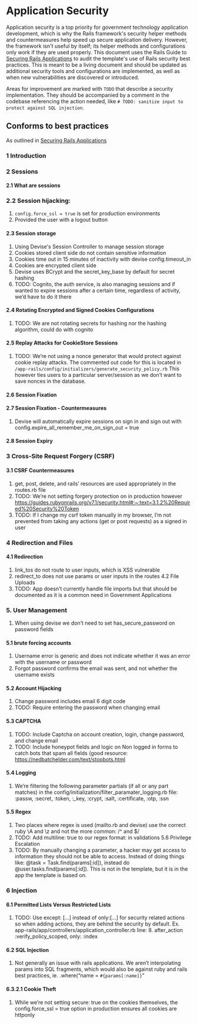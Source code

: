 # Application Security

Application security is a top priority for government technology application development, which is why the Rails framework's security helper methods and countermeasures help speed up secure application delivery. However, the framework isn't useful by itself; its helper methods and configurations only work if they are used properly. This document uses the Rails Guide to [Securing Rails Applications](https://guides.rubyonrails.org/security.html) to audit the template's use of Rails security best practices. This is meant to be a living document and should be updated as additional security tools and configurations are implemented, as well as when new vulnerabilities are discovered or introduced.

Areas for improvement are marked with `TODO` that describe a security implementation. They should be accompanied by a comment in the codebase referencing the action needed, like `# TODO: sanitize input to protect against SQL injection`.

## Conforms to best practices
As outlined in [Securing Rails Applications](https://guides.rubyonrails.org/security.html)

### 1 Introduction

### 2 Sessions
#### 2.1 What are sessions
### 2.2 Session hijacking: 
1. `config.force_ssl = true` is set for production environments 
1. Provided the user with a logout button
#### 2.3 Session storage
1. Using Devise's Session Controller to manage session storage
1. Cookies stored client side do not contain sensitive information
1. Cookies time out in 15 minutes of inactivity with devise config.timeout_in
1. Cookies are encrypted client side
1. Devise uses BCrypt and the secret_key_base by default for secret hashing 
1. TODO: Cognito, the auth service, is also managing sessions and if wanted to expire sessions after a certain time, regardless of activity, we’d have to do it there
#### 2.4 Rotating Encrypted and Signed Cookies Configurations
1. TODO: We are not rotating secrets for hashing nor the hashing algorithm, could do with cognito
#### 2.5 Replay Attacks for CookieStore Sessions
1. TODO: We’re not using a nonce generator that would protect against cookie replay attacks. The commented out code for this is located in `/app-rails/config/initializers/generate_security_policy.rb` This however ties users to a particular server/session as we don’t want to save nonces in the database.
#### 2.6 Session Fixation
#### 2.7 Session Fixation - Countermeasures
1. Devise will automatically expire sessions on sign in and sign out with config.expire_all_remember_me_on_sign_out = true
#### 2.8 Session Expiry

### 3 Cross-Site Request Forgery (CSRF)
#### 3.1  CSRF Countermeasures
1. get, post, delete, and rails’ resources are used appropriately in the routes.rb file
1. TODO: We’re not setting forgery protection on in production however https://guides.rubyonrails.org/v7.1/security.html#:~:text=3.1.2%20Required%20Security%20Token  
1. TODO: If I change my csrf token manually in my browser, I’m not prevented from taking any actions (get or post requests) as a signed in user 

### 4 Redirection and Files
#### 4.1 Redirection
1. link_tos do not route to user inputs, which is XSS vulnerable
1. redirect_to does not use params or user inputs in the routes
4.2 File Uploads
1. TODO: App doesn’t currently handle file imports but that should be documented as it is a common need in Government Applications

### 5. User Management
1. When using devise we don’t need to set has_secure_password on password fields
#### 5.1 brute forcing accounts
1. Username error is generic and does not indicate whether it was an error with the username or password
1. Forgot password confirms the email was sent, and not whether the username exists
#### 5.2 Account Hijacking
1. Change password includes email 6 digit code
1. TODO: Require entering the password when changing email
#### 5.3 CAPTCHA
1. TODO: Include Captcha on account creation, login, change password, and change email
1. TODO: Include honeypot fields and logic on Non logged in forms to catch bots that spam all fields (good resource: https://nedbatchelder.com/text/stopbots.html
#### 5.4 Logging
1. We’re filtering the following parameter partials (if all or any part matches) in the config/initialization/filter_paramater_logging.rb file: :passw, :secret, :token, :_key, :crypt, :salt, :certificate, :otp, :ssn
#### 5.5 Regex
1. Two places where regex is used (mailto.rb and devise) use the correct ruby \A and \z and not the more common: /^ and $/
1. TODO: Add multiline: true to our regex format: in validations
5.6 Privilege Escalation
1. TODO: By manually changing a parameter, a hacker may get access to information they should not be able to access. Instead of doing things like: @task = Task.find(params[:id]), instead do @user.tasks.find(params[:id]). This is not in the template, but it is in the app the template is based on.


### 6 Injection
#### 6.1 Permitted Lists Versus Restricted Lists
1. TODO: Use except: […] instead of only:[…] for security related actions so when adding actions, they are behind the security by default. Ex. app-rails/app/controllers/application_controller.rb line: 8. after_action :verify_policy_scoped, only: :index
#### 6.2 SQL Injection
1. Not generally an issue with rails applications. We aren’t interpolating params into SQL fragments, which would also be against ruby and rails best practices, ie. .where(“name = `#{params[:name]}`”
#### 6.3.2.1 Cookie Theft
1. While we’re not setting secure: true on the cookies themselves, the config.force_ssl = true option in production ensures all cookies are httponly
